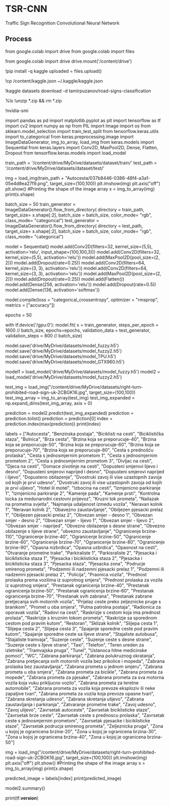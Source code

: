 # TSR-CNN
Traffic Sign Recognition Convolutional Neural Network
## Process

from google.colab import drive
from google.colab import files

from google.colab import drive
drive.mount('/content/drive')

!pip install -q kaggle
uploaded = files.upload()

!cp /content/kaggle.json ~/.kaggle/kaggle.json

!kaggle datasets download -d tamirpuzanov/road-signs-classification

%ls 
!unzip \*.zip && rm *.zip

!nvidia-smi

import pandas as pd
import matplotlib.pyplot as plt
import tensorflow as tf 
import cv2
import numpy as np
from PIL import Image
import os 
from sklearn.model_selection import train_test_split 
from tensorflow.keras.utils import to_categorical
from keras.preprocessing.image import ImageDataGenerator, img_to_array, load_img
from keras.models import Sequential 
from keras.layers import Conv2D, MaxPool2D, Dense, Flatten, Dropout
from tensorflow.keras.models import load_model

train_path = '/content/drive/MyDrive/datasets/dataset/train/'
test_path = '/content/drive/MyDrive/datasets/dataset/test/'

img = load_img(train_path + "Autocesta/037b8446-0386-48f4-a3a1-05e4d8ea27f9.png", target_size=(100,100))
plt.imshow(img)
plt.axis("off")
plt.show()
#Printing the shape of the image array 
x = img_to_array(img)
print(x.shape)

batch_size = 50
train_generator = ImageDataGenerator().flow_from_directory(
directory = train_path,
target_size= x.shape[:2],
batch_size = batch_size,
color_mode= "rgb",
class_mode= "categorical")
test_generator = ImageDataGenerator().flow_from_directory(
directory = test_path,
target_size= x.shape[:2],
batch_size = batch_size,
color_mode= "rgb",
class_mode= "categorical")

model = Sequential()
model.add(Conv2D(filters=32, kernel_size=(5,5), activation='relu', input_shape=(100,100,3)))
model.add(Conv2D(filters=32, kernel_size=(5,5), activation='relu'))
model.add(MaxPool2D(pool_size=(2, 2)))
model.add(Dropout(rate=0.25))
model.add(Conv2D(filters=64, kernel_size=(3, 3), activation='relu'))
model.add(Conv2D(filters=64, kernel_size=(3, 3), activation='relu'))
model.add(MaxPool2D(pool_size=(2, 2)))
model.add(Dropout(rate=0.25))
model.add(Flatten())
model.add(Dense(256, activation='relu'))
model.add(Dropout(rate=0.5))
model.add(Dense(136, activation='softmax'))

model.compile(loss = "categorical_crossentropy", optimizer = "rmsprop", metrics = ["accuracy"])

epochs = 50

with tf.device('/gpu:0'):
  model.fit(
  x = train_generator,
  steps_per_epoch = 1600 // batch_size,
  epochs=epochs,
  validation_data = test_generator,
  validation_steps = 800 // batch_size)
  
model.save('drive/MyDrive/datasets/model_fuzzy.h5')
model.save('drive/MyDrive/datasets/model_fuzzy2.h5')
model.save('drive/MyDrive/datasets/model_TPU.h5')
model.save('drive/MyDrive/datasets/model_GTX960.h5')
  
model1 = load_model('drive/MyDrive/datasets/model_fuzzy.h5')
model2 = load_model('drive/MyDrive/datasets/model_fuzzy2.h5')
  
test_img = load_img("/content/drive/MyDrive/datasets/right-turn-prohibited-road-sign-uk-2CBGK16.jpg", target_size=(100,100))
test_img_array = img_to_array(test_img)
test_img_expanded = np.expand_dims(test_img_array, axis = 0)

prediction = model2.predict(test_img_expanded)
prediction = prediction.tolist()
prediction = prediction[0]
index = prediction.index(max(prediction))
print(index)

labels = ["Autocesta", "Benzinska postaja", "Biciklisti na cesti", "Biciklistička staza", "Bolnica", "Brza cesta", "Brzina koja se preporucuje-40", "Brzina koja se preporucuje-50", 
          "Brzina koja se preporucuje-60", "Brzina koja se preporucuje-70", "Brzina koja se preporucuje-80", "Cesta s prednošću prolaska", "Cesta s jednosmjernim prometom 1",
          "Cesta s jednosmjernim prometom 2", "Cesta s jednosmjernim prometom 3", "Divljac na cesti", "Djeca na cesti", "Domace zivotinje na cesti", "Dopusteni smjerovi lijevo i desno",
          "Dopusteni smjerovi naprijed i desno", "Dopusteni smjerovi naprijed i lijevo", "Dopusteno obilazenje", "Dvostruki zavoj ili vise uzastopnih zavoja od kojih je prvi udesno",
          "Dvostruki zavoj ili vise uzastopnih zavoja od kojih je prvi uljievo", "Hotel ili motel", "Izbocina na cesti", "Izmjenicno parkiranje 1", "Izmjenicno parkiranje 2",
          "Kamenje pada", "Kamenje prsti", "Kontrolna tocka za medunarodni cestovni prijevoz", "Kruzni tok prometa", "Nailazak na prometna svjetla", "Najmanja udaljenost izmedu vozila",
          "Neravan kolnik 1", "Neravan kolnik 2", "Obavezno zaustavljanje", "Obiljezen pjesacki prelaz 1", "Obiljezen pjesacki prelaz 2", "Obvezan smjer - desno 1", "Obvezan smjer - desno 2",
          "Obvezan smjer - lijevo 1", "Obvezan smjer - lijevo 2", "Obvezan smjer - naprijed", "Obvezno obilazenje s desne strane", "Obvezno obilazenje s lijeve strane", "obvezno zaustavljanje",
          "Ogranicenje brzine-110", "Ogranicenje brzine-40", "Ogranicenje brzine-50", "Ogranicenje brzine-60", "Ogranicenje brzine-70", "Ogranicenje brzine-80", "Ogranicenje brzine-90", 
          "Opasna nizbrdica", "Opasna uzbrdica", "Opasnost na cesti", "Otvaranje prometne trake", "Parkiraliste 1", "Parkisraliste 2", "Pjesacka i biciklisticka staza 1", "Pjesacka i biciklisticka staza 2",
          "Pjesacka i biciklisticka staza 3", "Pjesacka staza", "Pjesacka zona", "Podrucje smirenog prometa", "Podzemni ili nadzemni pjesacki prelaz 1", "Podzemni ili nadzemni pjesacki prelaz 2",
          "Policija", "Praonica vozila", "Prednost prolaska prema vozilima iz suprotnog smjera", "Prednost prolaska za vozila iz suprotnog smjera", "Prestanak ogranicenja brzine-40",
          "Prestanak ogranicenja brzine-50", "Prestanak ogranicenja brzine-60", "Prestanak ogranicenja brzine-70", "Prestanak svih zabrana", "Prestanak zabrane pretjecanja svih motornih vozila",
          "Prijelaz ceste preko zeljeznicke pruge s branikom", "Promet u oba smjera", "Putna patrolna postaja", "Radionica za oporavak vozila", "Radovi na cesti", "Raskrizje s cestom koja ima prednost prolaza",
          "Raskrizje s kruznim tokom prometa", "Raskrizje sa sporednom cestom pod pravim kutom", "Restoran", "Sklizak kolnik", "Slijepa cesta 1", "Slijepa cesta 2", "Slijepa cesta 3",
          "Spajanje sporedne ceste pod pravim kutom", "Spajanje sporedne ceste sa lijeve strane", "Stajaliste autobusa", "Stajaliste tramvaja", "Suzenje ceste", "Suzenje ceste s desne strane",
          "Suzenje ceste s lijeve strane", "Taxi", "Telefon", "Teren ureden za izletnike", "Tramvajska pruga", "Tunel", "Ustanoca hitne medicinske pomoci", "WC", "Zabrana parkiranja", "Zabrana polukruznog okratanja",
          "Zabrana pretjecanja svih motornih vozila bez prikolice i mopeda", "Zabrana prolaska bez zaustavljanja", "Zabrana prometa u jednom smjeru", "Zabrana prometa u oba smjera",
          "Zabrana prometa za bicikle", "Zabrana prometa za mopede", "Zabrana prometa za pjesake", "Zabrana prometa za sva motorna vozila koja vuku prikljucno vozilo", "Zabrana prometa za teretne automobile",
          "Zabrana prometa za vozila koja prevoze eksploziv ili neke zapaljive tvari", "Zabrana prometa za vozila koja prevoze opasne tvari", "Zabrana skretanja udesno", "Zabrana skretanja ulijevo",
          "Zabrana zaustavljanja i parkiranja", "Zatvaranje prometne trake", "Zavoj udesno", "Zavoj ulijevo", "Zavrsetak autoceste", "Zavrsetak biciklisticke staze", "Zavrsetak brze ceste",
          "Zavrsetak ceste s prednoscu prolaska", "Zavrsetak ceste s jednosmjernim prometom", "Zavrsetak pjesacke i biciklisticke staze", "Zavrsetak podrucja smirenog prometa",
          "Zeljeznicka pruga", "Zona u kojoj je ogranicena brzine-20", "Zona u kojoj je ogranicena brzina-30", "Zona u kojoj je ogranicena brzina-40", "Zona u kojoj je ogranicena brzina-50"]
          
img = load_img("/content/drive/MyDrive/datasets/right-turn-prohibited-road-sign-uk-2CBGK16.jpg", target_size=(100,100))
plt.imshow(img)
plt.axis("off")
plt.show()
#Printing the shape of the image array 
x = img_to_array(img)
print(x.shape)

predicted_image = labels[index]
print(predicted_image)

model2.summary()

print(tf.__version__)
